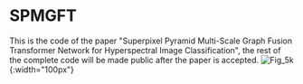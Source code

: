 # SPMGFT
This is the code of the paper "Superpixel Pyramid Multi-Scale Graph Fusion Transformer Network for Hyperspectral Image Classification",  the rest of the complete code will be made public after the paper is accepted.
![Fig_5k](https://github.com/user-attachments/assets/a9428787-da96-4c1d-b627-5fa22908f3fd){:width="100px"}
